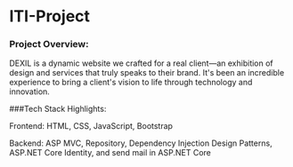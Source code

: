# ITI-Project
### Project Overview:

DEXIL is a dynamic website we crafted for a real client—an exhibition of design and services that truly speaks to their brand. It's been an incredible experience to bring a client's vision to life through technology and innovation.

###Tech Stack Highlights:

Frontend: HTML, CSS, JavaScript, Bootstrap

Backend: ASP MVC, Repository, Dependency Injection Design Patterns, ASP.NET Core Identity, and send mail in ASP.NET Core


